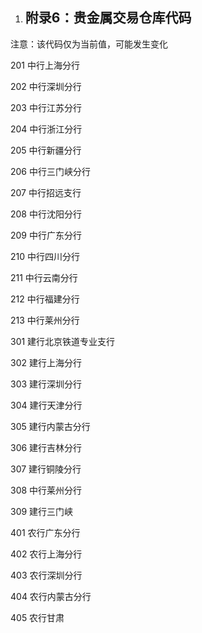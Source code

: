 1. ## <a name="_toc496253907"></a>**附录6：贵金属交易仓库代码**

注意：该代码仅为当前值，可能发生变化

201 中行上海分行          

202 中行深圳分行          

203 中行江苏分行          

204 中行浙江分行          

205 中行新疆分行          

206 中行三门峡分行        

207 中行招远支行          

208 中行沈阳分行          

209 中行广东分行          

210 中行四川分行          

211 中行云南分行          

212 中行福建分行          

213 中行莱州分行          

301 建行北京铁道专业支行  

302 建行上海分行          

303 建行深圳分行          

304 建行天津分行          

305 建行内蒙古分行        

306 建行吉林分行          

307 建行铜陵分行          

308 中行莱州分行          

309 建行三门峡            

401 农行广东分行          

402 农行上海分行          

403 农行深圳分行          

404 农行内蒙古分行        

405 农行甘肃              
